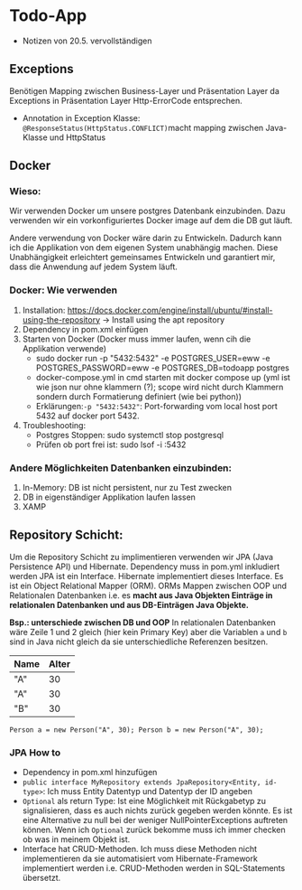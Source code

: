 # Todo-App


- Notizen von 20.5. vervollständigen 

## Exceptions
Benötigen Mapping zwischen Business-Layer und Präsentation Layer da Exceptions in Präsentation Layer Http-ErrorCode entsprechen.
- Annotation in Exception Klasse: `@ResponseStatus(HttpStatus.CONFLICT)`macht mapping zwischen Java-Klasse und HttpStatus 

## Docker
### Wieso: 
Wir verwenden Docker um unsere postgres Datenbank einzubinden. Dazu verwenden wir ein vorkonfiguriertes 
Docker image auf dem die DB gut läuft. 

Andere verwendung von Docker wäre darin zu Entwickeln. Dadurch kann ich die Applikation von dem eigenen System unabhängig machen. 
Diese Unabhängigkeit erleichtert gemeinsames Entwickeln und garantiert mir, dass die Anwendung auf jedem System läuft. 

### Docker: Wie verwenden 
1. Installation: https://docs.docker.com/engine/install/ubuntu/#install-using-the-repository -> Install using the apt repository
2. Dependency in pom.xml einfügen 
3. Starten von Docker (Docker muss immer laufen, wenn cih die Applikation verwende)
   - sudo docker run -p "5432:5432" -e POSTGRES_USER=eww -e POSTGRES_PASSWORD=eww -e POSTGRES_DB=todoapp postgres
   - docker-compose.yml in cmd starten mit docker compose up (yml ist wie json nur ohne klammern (?); scope wird nicht durch Klammern sondern durch Formatierung definiert (wie bei python))
   - Erklärungen:`-p "5432:5432"`: Port-forwarding vom local host port 5432 auf docker port 5432. 
4. Troubleshooting:
   - Postgres Stoppen: sudo systemctl stop postgresql
   - Prüfen ob port frei ist: sudo lsof -i :5432


### Andere Möglichkeiten Datenbanken einzubinden: 
1. In-Memory: DB ist nicht persistent, nur zu Test zwecken 
2. DB in eigenständiger Applikation laufen lassen 
3. XAMP 

## Repository Schicht: 
Um die Repository Schicht zu implimentieren verwenden wir JPA (Java Persistence API) und Hibernate. 
Dependency muss in pom.yml inkludiert werden 
JPA ist ein Interface. Hibernate implementiert dieses Interface. Es ist ein Object Relational Mapper (ORM). 
ORMs Mappen zwischen OOP und Relationalen Datenbanken i.e. es __macht aus Java Objekten Einträge in relationalen Datenbanken 
und aus DB-Einträgen Java Objekte.__ 

__Bsp.: unterschiede zwischen DB und OOP__
In relationalen Datenbanken wäre Zeile 1 und 2 gleich (hier kein Primary Key) aber die Variablen `a` und `b` sind in Java 
nicht gleich da sie unterschiedliche Referenzen besitzen.    


| Name | Alter |     
|------|-------|
| "A"  | 30    | 
| "A"  | 30    |
| "B"  | 30    |

`Person a = new Person("A", 30); Person b = new Person("A", 30); `

### JPA How to 
- Dependency in pom.xml hinzufügen 
- `public interface MyRepository extends JpaRepository<Entity, id-type>`: Ich muss Entity Datentyp und Datentyp der ID angeben 
- `Optional` als return Type: Ist eine Möglichkeit mit Rückgabetyp zu signalisieren, dass es auch nichts zurück gegeben 
werden könnte. Es ist eine Alternative zu null bei der weniger NullPointerExceptions auftreten 
können. Wenn ich `Optional` zurück bekomme muss ich immer checken ob was in meinem Objekt ist. 
- Interface hat CRUD-Methoden. Ich muss diese Methoden nicht implementieren da sie automatisiert vom Hibernate-Framework 
implementiert werden i.e. CRUD-Methoden werden in SQL-Statements übersetzt. 